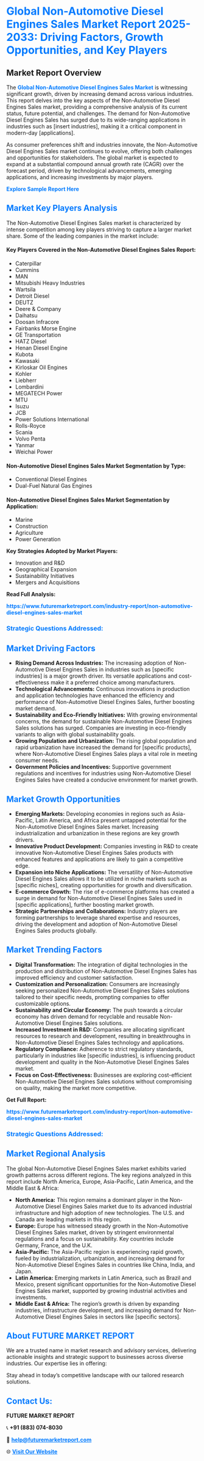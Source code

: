 <h1 style="color: #007BFF;">Global Non-Automotive Diesel Engines Sales Market Report 2025-2033: Driving Factors, Growth Opportunities, and Key Players</h1>

<section id="overview">
<h2>Market Report Overview</h2>
<p>The <a href="https://www.futuremarketreport.com/industry-report/non-automotive-diesel-engines-sales-market" style="color: #007BFF; text-decoration: none;"><strong>Global Non-Automotive Diesel Engines Sales Market</strong></a> is witnessing significant growth, driven by increasing demand across various industries. This report delves into the key aspects of the Non-Automotive Diesel Engines Sales market, providing a comprehensive analysis of its current status, future potential, and challenges. The demand for Non-Automotive Diesel Engines Sales has surged due to its wide-ranging applications in industries such as [insert industries], making it a critical component in modern-day [applications].</p>
<p>As consumer preferences shift and industries innovate, the Non-Automotive Diesel Engines Sales market continues to evolve, offering both challenges and opportunities for stakeholders. The global market is expected to expand at a substantial compound annual growth rate (CAGR) over the forecast period, driven by technological advancements, emerging applications, and increasing investments by major players.</p>
</section>

<section id="overview">
<p><a href="https://www.futuremarketreport.com/request-sample/reportId=104696" style="color: #007BFF; text-decoration: none;"><strong>Explore Sample Report Here</strong></a></p>
</section>

<section id="key-players">
<h2 style="color: #007BFF;">Market Key Players Analysis</h2>
<p>The Non-Automotive Diesel Engines Sales market is characterized by intense competition among key players striving to capture a larger market share. Some of the leading companies in the market include:</p>
<h4>Key Players Covered in the Non-Automotive Diesel Engines Sales Report:</h4>
<ul><li>Caterpillar</li><li>Cummins</li><li>MAN</li><li>Mitsubishi Heavy Industries</li><li>Wartsila</li><li>Detroit Diesel</li><li>DEUTZ</li><li>Deere &amp; Company</li><li>Daihatsu</li><li>Doosan Infracore</li><li>Fairbanks Morse Engine</li><li>GE Transportation</li><li>HATZ Diesel</li><li>Henan Diesel Engine</li><li>Kubota</li><li>Kawasaki</li><li>Kirloskar Oil Engines</li><li>Kohler</li><li>Liebherr</li><li>Lombardini</li><li>MEGATECH Power</li><li>MTU</li><li>Isuzu</li><li>JCB</li><li>Power Solutions International</li><li>Rolls-Royce</li><li>Scania</li><li>Volvo Penta</li><li>Yanmar</li><li>Weichai Power</li></ul>
<h4>Non-Automotive Diesel Engines Sales Market Segmentation by Type:</h4>
<ul><li>Conventional Diesel Engines</li><li>Dual-Fuel Natural Gas Engines</li></ul>

<h4>Non-Automotive Diesel Engines Sales Market Segmentation by Application:</h4>
<ul><li>Marine</li><li>Construction</li><li>Agriculture</li><li>Power Generation</li></ul>
<p><strong>Key Strategies Adopted by Market Players:</strong></p>
<ul>
<li>Innovation and R&D</li>
<li>Geographical Expansion</li>
<li>Sustainability Initiatives</li>
<li>Mergers and Acquisitions</li>
</ul>
</section>

<section>
<p><strong>Read Full Analysis: </strong></p><a href="https://www.futuremarketreport.com/industry-report/non-automotive-diesel-engines-sales-market" style="color: #007BFF; text-decoration: none;"><strong>https://www.futuremarketreport.com/industry-report/non-automotive-diesel-engines-sales-market</strong></a>
<h3 style="color: #007BFF;">Strategic Questions Addressed:</h3>
</section>

<section id="driving-factors">
<h2 style="color: #007BFF;">Market Driving Factors</h2>
<ul>
<li><strong>Rising Demand Across Industries:</strong> The increasing adoption of Non-Automotive Diesel Engines Sales in industries such as [specific industries] is a major growth driver. Its versatile applications and cost-effectiveness make it a preferred choice among manufacturers.</li>
<li><strong>Technological Advancements:</strong> Continuous innovations in production and application technologies have enhanced the efficiency and performance of Non-Automotive Diesel Engines Sales, further boosting market demand.</li>
<li><strong>Sustainability and Eco-Friendly Initiatives:</strong> With growing environmental concerns, the demand for sustainable Non-Automotive Diesel Engines Sales solutions has surged. Companies are investing in eco-friendly variants to align with global sustainability goals.</li>
<li><strong>Growing Population and Urbanization:</strong> The rising global population and rapid urbanization have increased the demand for [specific products], where Non-Automotive Diesel Engines Sales plays a vital role in meeting consumer needs.</li>
<li><strong>Government Policies and Incentives:</strong> Supportive government regulations and incentives for industries using Non-Automotive Diesel Engines Sales have created a conducive environment for market growth.</li>
</ul>
</section>

<section id="growth-opportunities">
<h2 style="color: #007BFF;">Market Growth Opportunities</h2>
<ul>
<li><strong>Emerging Markets:</strong> Developing economies in regions such as Asia-Pacific, Latin America, and Africa present untapped potential for the Non-Automotive Diesel Engines Sales market. Increasing industrialization and urbanization in these regions are key growth drivers.</li>
<li><strong>Innovative Product Development:</strong> Companies investing in R&D to create innovative Non-Automotive Diesel Engines Sales products with enhanced features and applications are likely to gain a competitive edge.</li>
<li><strong>Expansion into Niche Applications:</strong> The versatility of Non-Automotive Diesel Engines Sales allows it to be utilized in niche markets such as [specific niches], creating opportunities for growth and diversification.</li>
<li><strong>E-commerce Growth:</strong> The rise of e-commerce platforms has created a surge in demand for Non-Automotive Diesel Engines Sales used in [specific applications], further boosting market growth.</li>
<li><strong>Strategic Partnerships and Collaborations:</strong> Industry players are forming partnerships to leverage shared expertise and resources, driving the development and adoption of Non-Automotive Diesel Engines Sales products globally.</li>
</ul>
</section>

<section id="trending-factors">
<h2 style="color: #007BFF;">Market Trending Factors</h2>
<ul>
<li><strong>Digital Transformation:</strong> The integration of digital technologies in the production and distribution of Non-Automotive Diesel Engines Sales has improved efficiency and customer satisfaction.</li>
<li><strong>Customization and Personalization:</strong> Consumers are increasingly seeking personalized Non-Automotive Diesel Engines Sales solutions tailored to their specific needs, prompting companies to offer customizable options.</li>
<li><strong>Sustainability and Circular Economy:</strong> The push towards a circular economy has driven demand for recyclable and reusable Non-Automotive Diesel Engines Sales solutions.</li>
<li><strong>Increased Investment in R&D:</strong> Companies are allocating significant resources to research and development, resulting in breakthroughs in Non-Automotive Diesel Engines Sales technology and applications.</li>
<li><strong>Regulatory Compliance:</strong> Adherence to strict regulatory standards, particularly in industries like [specific industries], is influencing product development and quality in the Non-Automotive Diesel Engines Sales market.</li>
<li><strong>Focus on Cost-Effectiveness:</strong> Businesses are exploring cost-efficient Non-Automotive Diesel Engines Sales solutions without compromising on quality, making the market more competitive.</li>
</ul>
</section>

<section>
<p><strong>Get Full Report: </strong></p><a href="https://www.futuremarketreport.com/industry-report/non-automotive-diesel-engines-sales-market" style="color: #007BFF; text-decoration: none;"><strong>https://www.futuremarketreport.com/industry-report/non-automotive-diesel-engines-sales-market</strong></a>
<h3 style="color: #007BFF;">Strategic Questions Addressed:</h3>
</section>


<section id="regional-analysis">
<h2 style="color: #007BFF;">Market Regional Analysis</h2>
<p>The global Non-Automotive Diesel Engines Sales market exhibits varied growth patterns across different regions. The key regions analyzed in this report include North America, Europe, Asia-Pacific, Latin America, and the Middle East & Africa:</p>
<ul>
<li><strong>North America:</strong> This region remains a dominant player in the Non-Automotive Diesel Engines Sales market due to its advanced industrial infrastructure and high adoption of new technologies. The U.S. and Canada are leading markets in this region.</li>
<li><strong>Europe:</strong> Europe has witnessed steady growth in the Non-Automotive Diesel Engines Sales market, driven by stringent environmental regulations and a focus on sustainability. Key countries include Germany, France, and the U.K.</li>
<li><strong>Asia-Pacific:</strong> The Asia-Pacific region is experiencing rapid growth, fueled by industrialization, urbanization, and increasing demand for Non-Automotive Diesel Engines Sales in countries like China, India, and Japan.</li>
<li><strong>Latin America:</strong> Emerging markets in Latin America, such as Brazil and Mexico, present significant opportunities for the Non-Automotive Diesel Engines Sales market, supported by growing industrial activities and investments.</li>
<li><strong>Middle East & Africa:</strong> The region’s growth is driven by expanding industries, infrastructure development, and increasing demand for Non-Automotive Diesel Engines Sales in sectors like [specific sectors].</li>
</ul>
</section>

<footer>
<h2 style="color: #007BFF;">About FUTURE MARKET REPORT</h2>
<p>We are a trusted name in market research and advisory services, delivering actionable insights and strategic support to businesses across diverse industries. Our expertise lies in offering:</p>

<p>Stay ahead in today’s competitive landscape with our tailored research solutions.</p>

<h2 style="color: #007BFF;">Contact Us:</h2>
<p><strong>FUTURE MARKET REPORT</strong></p>
<p>📞 <strong>+91 (883) 074-8030</strong></p>
<p>📧 <strong><a href="mailto:help@futuremarketreport.com" style="color: #007BFF;">help@futuremarketreport.com</a></strong></p>
<p>🌐 <strong><a href="https://www.futuremarketreport.com/" style="color: #007BFF;">Visit Our Website</a></strong></p>
</footer>